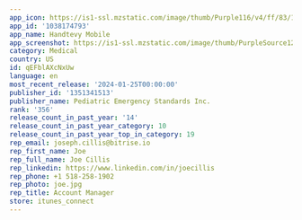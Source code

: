 ```yaml
---
app_icon: https://is1-ssl.mzstatic.com/image/thumb/Purple116/v4/ff/83/13/ff83139c-54c4-0a84-8516-585a0d176d9b/AppIcon-1x_U007emarketing-0-10-0-85-220-0.png/1024x1024bb.png
app_id: '1038174793'
app_name: Handtevy Mobile
app_screenshot: https://is1-ssl.mzstatic.com/image/thumb/PurpleSource126/v4/09/e0/a6/09e0a6af-579a-ef94-8f97-c813aa5fe50a/cb5e748b-71f9-4b7c-817d-bd21501a950d_1-iPhone_11_Pro_Max-16.0.png/1242x2688bb.png
category: Medical
country: US
id: qEFblAXcNxUw
language: en
most_recent_release: '2024-01-25T00:00:00'
publisher_id: '1351341513'
publisher_name: Pediatric Emergency Standards Inc.
rank: '356'
release_count_in_past_year: '14'
release_count_in_past_year_category: 10
release_count_in_past_year_top_in_category: 19
rep_email: joseph.cillis@bitrise.io
rep_first_name: Joe
rep_full_name: Joe Cillis
rep_linkedin: https://www.linkedin.com/in/joecillis
rep_phone: +1 518-258-1902
rep_photo: joe.jpg
rep_title: Account Manager
store: itunes_connect
---
```

